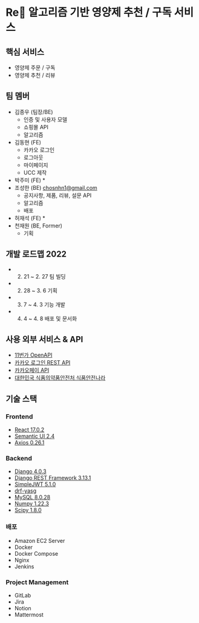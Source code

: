 # Re:pill: 알고리즘 기반 영양제 추천 / 구독 서비스

## 핵심 서비스
- 영양제 주문 / 구독
- 영양제 추천 / 리뷰

## 팀 멤버
* 김종우 (팀장/BE) 
  * 인증 및 사용자 모델
  * 쇼핑몰 API
  * 알고리즘
* 김동현 (FE)
  * 카카오 로그인
  * 로그아웃
  * 마이페이지
  * UCC 제작
* 박주미 (FE)
  * 
* 조성한 (BE) chosnhn1@gmail.com
  * 공지사항, 제품, 리뷰, 설문 API
  * 알고리즘
  * 배포
* 허재석 (FE)
  * 
* 천재원 (BE, Former)
  * 기획

## 개발 로드맵 2022
* 2. 21 ~ 2. 27 팀 빌딩
* 2. 28 ~ 3. 6 기획
* 3. 7 ~ 4. 3 기능 개발
* 4. 4 ~ 4. 8 배포 및 문서화

## 사용 외부 서비스 & API
- [11번가 OpenAPI](https://openapi.11st.co.kr)
- [카카오 로그인 REST API](https://developers.kakao.com/docs/latest/ko/kakaologin/rest-api)
- [카카오페이 API](https://developers.kakao.com/docs/latest/ko/kakaopay/common)
- [대한민국 식품의약품안전처 식품안전나라](https://www.foodsafetykorea.go.kr/)

## 기술 스택
### Frontend
- [React 17.0.2](https://reactjs.org/)
- [Semantic UI 2.4](https://semantic-ui.com/)
- [Axios 0.26.1](https://axios-http.com/)

### Backend
- [Django 4.0.3](https://docs.djangoproject.com/en/4.0/)
- [Django REST Framework 3.13.1](https://www.django-rest-framework.org/)
- [SimpleJWT 5.1.0](https://django-rest-framework-simplejwt.readthedocs.io/en/latest/)
- [drf-yasg](https://drf-yasg.readthedocs.io/en/stable/)
- [MySQL 8.0.28](https://dev.mysql.com/doc/)
- [Numpy 1.22.3](https://numpy.org/doc/stable/)
- [Scipy 1.8.0](https://docs.scipy.org/doc/scipy/reference/)

### 배포
- Amazon EC2 Server
- Docker
- Docker Compose
- Nginx
- Jenkins

### Project Management
- GitLab
- Jira
- Notion
- Mattermost
